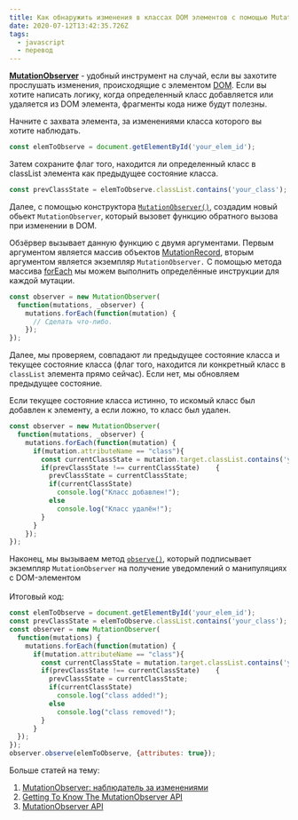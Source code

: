 ```yaml
---
title: Как обнаружить изменения в классах DOM элементов с помощью MutationObserver
date: 2020-07-12T13:42:35.726Z
tags:
  - javascript
  - перевод
---
```

**[MutationObserver](https://developer.mozilla.org/en-US/docs/Web/API/MutationObserver)** - удобный инструмент на случай, если вы захотите прослушать изменения, происходящие с элементом [DOM](https://developer.mozilla.org/en-US/docs/Web/API/Document_Object_Model). Если вы хотите написать логику, когда определенный класс добавляется или удаляется из  DOM элемента, фрагменты кода ниже будут полезны.

Начните с захвата элемента, за изменениями класса которого вы хотите наблюдать.

```javascript
const elemToObserve = document.getElementById('your_elem_id');
```

Затем сохраните флаг того, находится ли определенный класс в classList элемента как предыдущее состояние класса.

```javascript
const prevClassState = elemToObserve.classList.contains('your_class');
```

Далее, с помощью конструктора [`MutationObserver()`](https://developer.mozilla.org/ru/docs/Web/API/MutationObserver/MutationObserver), создадим новый обьект `MutationObserver`, который вызовет функцию обратного вызова при изменении в DOM.

Обзёрвер вызывает данную функцию с двумя аргументами. Первым аргументом является массив объектов [MutationRecord](https://developer.mozilla.org/en-US/docs/Web/API/MutationRecord), вторым аргументом является экземпляр `MutationObserver.` С помощью метода массива [forEach](https://developer.mozilla.org/en-US/docs/Web/JavaScript/Reference/Global_Objects/Array/forEach) мы можем выполнить определённые инструкции для каждой мутации.

```javascript
const observer = new MutationObserver(
  function(mutations, _observer) {
    mutations.forEach(function(mutation) {
      // Сделать что-либо.
    });
});
```

Далее, мы проверяем, совпадают ли предыдущее состояние класса и текущее состояние класса (флаг того, находится ли конкретный класс в `classList` элемента прямо сейчас). Если нет, мы обновляем предыдущее состояние.

Если текущее состояние класса истинно, то искомый класс был добавлен к элементу, а если ложно, то класс был удален.

```javascript
const observer = new MutationObserver(
  function(mutations, _observer) {
    mutations.forEach(function(mutation) {
      if(mutation.attributeName == "class"){
        const currentClassState = mutation.target.classList.contains('your_class');
        if(prevClassState !== currentClassState)    {
          prevClassState = currentClassState;
          if(currentClassState)
            console.log("Класс добавлен!");
          else
            console.log("Класс удалён!");
        }
      }
    });
});
```

Наконец, мы вызываем метод [`observe()`](https://developer.mozilla.org/ru/docs/Web/API/MutationObserver/observe), который подписывает экземпляр `MutationObserver` на получение уведомлений о манипуляциях с DOM-элементом\
\
Итоговый код:

```javascript
const elemToObserve = document.getElementById('your_elem_id');
const prevClassState = elemToObserve.classList.contains('your_class');
const observer = new MutationObserver(
  function(mutations) {
    mutations.forEach(function(mutation) {
      if(mutation.attributeName == "class"){
        const currentClassState = mutation.target.classList.contains('your_class');
        if(prevClassState !== currentClassState)    {
          prevClassState = currentClassState;
          if(currentClassState)
            console.log("class added!");
          else
            console.log("class removed!");
        }
      }
  });
});
observer.observe(elemToObserve, {attributes: true});
```



Больше статей на тему:

1. [MutationObserver: наблюдатель за изменениями](https://learn.javascript.ru/mutation-observer)
2. [Getting To Know The MutationObserver API](https://www.smashingmagazine.com/2019/04/mutationobserver-api-guide/)
3. [MutationObserver API](https://davidwalsh.name/mutationobserver-api)